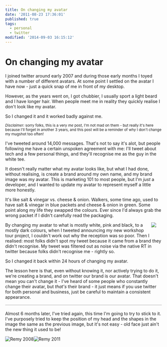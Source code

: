 ```yaml
---
title: On changing my avatar
date: '2011-08-23 17:36:01'
published: true
tags:
  - personal
  - twitter
modified: '2014-09-03 16:15:12'
---
```

# On changing my avatar

I joined twitter around early 2007 and during those early months I toyed with a number of different avatars. At some point I settled on the avatar I have now - just a quick snap of me in front of my desktop.

However, as the years went on, I got chubbier, I usually sport a light beard and I have longer hair. When people meet me in reality they quickly realise I don't look like my avatar. 

So I changed it and it worked badly against me.
<!--more-->

<small><em>Disclaimer:</em> sorry folks, this is a very <em>me</em> post, I'm not mad on them - but really it's here because I'll forget in another 3 years, and this post will be a reminder of why I don't change my mugshot too often!</small>

I've tweeted around 14,000 messages. That's not to say it's alot, but people following me have a certain unspoken agreement with me: I'll tweet about tech and a few personal things, and they'll recognise me as the guy in the white tee.

It doesn't really matter what my avatar looks like, but what I had done, without realising, is create a brand around my own name, and my brand image was my avatar. This is marketing 101 to most people, but I'm *just* a developer, and I wanted to update my avatar to represent myself a little more honestly.

It's like salt & vinegar vs. cheese & onion. Walkers, some time ago, used to have salt & vinegar in blue packets and cheese & onion in green. Some point along my life they swapped the colours. Ever since I'd always grab the wrong packet if I didn't carefully read the packaging.

<p><img style="float: right; max-width: 30%; padding: 18px; padding-top: 0;" src="http://remysharp.com/images/remysharp-2011.jpg">By changing my avatar to what is mostly white, pink and black, to a mostly dark colours, when I tweeted announcing my new workshop tour project, I couldn't work out why the reception was so poor. Then I realised: most folks didn't spot my tweet because it came from a brand they didn't recognise. My tweet was filtered out as noise via the native RT in twitter because folks didn't recognise me - rightly so.</p>

So I changed it back within 24 hours of changing my avatar.

The lesson here is that, even without knowing it, nor actively trying to do it, we're creating a brand, and on twitter our brand is our avatar. That doesn't mean you can't change it - I've heard of some people who constantly change their avatar, but *that's* their brand - it just means if you use twitter for both personal and business, just be careful to maintain a consistent appearance.

<p style="margin-top: 16px; border-top: 2px solid #ccc; padding-top: 18px">Almost 6 months later, I've tried again, this time I'm going to try to stick to it. I've purposely tried to keep the position of my head and the shapes in the image the same as the previous image, but it's not easy - old face just ain't the new thing it used to be!</p>

<div style="position: relative; width: 100%; overflow: hidden;">
<img style="max-width: 50%; float: left; display: block;" src="/images/rem-2008.jpg" alt="Remy 2008" title="Remy 2008">
<img style="max-width: 50%; float: left; display: block;" src="/images/rem-2011.jpg" alt="Remy 2011" title="Remy 2011">
</div>
